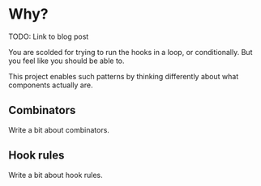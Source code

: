 # Why?

TODO: Link to blog post

You are scolded for trying to run the hooks in a loop, or conditionally. But you feel like you should be able to.

This project enables such patterns by thinking differently about what components actually are.

## Combinators

Write a bit about combinators.

## Hook rules

Write a bit about hook rules.
